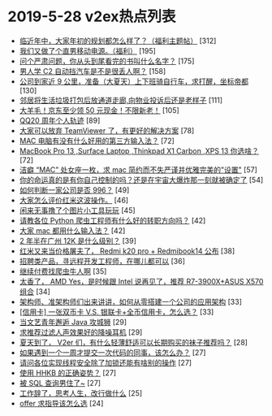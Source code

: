 # 2019-5-28 v2ex热点列表

+ [临近年中，大家年初的规划都怎么样了？（福利主题帖）](https://www.v2ex.com/t/568267#reply312) [312]
+ [我们又做了个直男移动电源。（福利）](https://www.v2ex.com/t/568513#reply195) [195]
+ [问个严肃问题，你从头到尾看完的书叫什么名字？](https://www.v2ex.com/t/568243#reply175) [175]
+ [男人学 C2 自动挡汽车是不是很丢人啊？](https://www.v2ex.com/t/568218#reply158) [158]
+ [公司到家近 9 公里，准备（大夏天）上下班骑自行车，求打醒，坐标帝都](https://www.v2ex.com/t/568276#reply130) [130]
+ [邻居将生活垃圾打包后放通道走廊,向物业投诉后还是老样子](https://www.v2ex.com/t/568363#reply111) [111]
+ [大羊毛！京东至少领 50 元现金！不限新老！](https://www.v2ex.com/t/568264#reply105) [105]
+ [QQ20 周年个人轨迹](https://www.v2ex.com/t/568344#reply89) [89]
+ [大家可以放弃 TeamViewer 了，有更好的解决方案](https://www.v2ex.com/t/568443#reply78) [78]
+ [MAC 电脑有没有什么好用的第三方输入法？](https://www.v2ex.com/t/568220#reply72) [72]
+ [MacBook Pro 13 ,Surface Laptop ,Thinkpad X1 Carbon ,XPS 13 你选啥？](https://www.v2ex.com/t/568232#reply72) [72]
+ [洁癖 “MAC” 处女座一枚，求 mac 简约而不失严谨并优雅完美的"设置"](https://www.v2ex.com/t/568282#reply57) [57]
+ [你的命运真的是有你自己控制的吗？还是在宇宙大爆炸那一刻就被确定了](https://www.v2ex.com/t/568374#reply54) [54]
+ [如何判断一家公司是否 996？](https://www.v2ex.com/t/568233#reply49) [49]
+ [大家怎么评价红米这波操作。](https://www.v2ex.com/t/568436#reply46) [46]
+ [闲来无事撸了个图片小工具玩玩](https://www.v2ex.com/t/568314#reply45) [45]
+ [请教各位 Python 爬虫工程师有什么好的转职方向吗？](https://www.v2ex.com/t/568382#reply42) [42]
+ [大家 mac 都用什么输入法？](https://www.v2ex.com/t/568254#reply42) [42]
+ [2 年半在广州 12K 是什么级别？](https://www.v2ex.com/t/568396#reply39) [39]
+ [红米又来当价格屠夫了， Redmi k20 pro + Redmibook14 公布](https://www.v2ex.com/t/568432#reply38) [38]
+ [招聘类产品，寻远程开发工程师，在哪儿都可以](https://www.v2ex.com/t/568428#reply36) [36]
+ [继续付费找爬虫牛人啊](https://www.v2ex.com/t/568246#reply35) [35]
+ [太香了， AMD Yes，是时候跟 Intel 说再见了，推荐 R7-3900X+ASUS X570 组合](https://www.v2ex.com/t/568325#reply34) [34]
+ [架构师、准架构师们出来讲讲，如何从零搭建一个公司的应用架构](https://www.v2ex.com/t/568234#reply33) [33]
+ [[信用卡] 一张双币卡 V.S. 银联卡+全币信用卡，怎么选？](https://www.v2ex.com/t/568313#reply33) [33]
+ [当文艺青年邂逅 Java 攻城狮](https://www.v2ex.com/t/568338#reply29) [29]
+ [求推荐过滤人声效果好的降噪耳机](https://www.v2ex.com/t/568380#reply29) [29]
+ [夏天到了， V2er 们，有什么轻薄舒适可以长期购买的袜子推荐吗？](https://www.v2ex.com/t/568252#reply28) [28]
+ [如果遇到一个一周才提交一次代码的同事，该怎么办？](https://www.v2ex.com/t/568411#reply27) [27]
+ [请问各位实现线程安全除了加锁还能有啥别的操作](https://www.v2ex.com/t/568458#reply27) [27]
+ [使用 HHKB 的正确姿势？](https://www.v2ex.com/t/568278#reply27) [27]
+ [被 SQL 查询男住了~](https://www.v2ex.com/t/568307#reply27) [27]
+ [工作辞了，思考人生，改行做什么](https://www.v2ex.com/t/568457#reply25) [25]
+ [offer 求指导该怎么选](https://www.v2ex.com/t/568453#reply24) [24]
